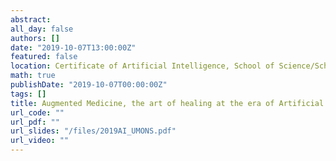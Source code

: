 ```yaml
---
abstract: 
all_day: false
authors: []
date: "2019-10-07T13:00:00Z"
featured: false
location: Certificate of Artificial Intelligence, School of Science/School of Engineering, University of Mons, Belgium
math: true
publishDate: "2019-10-07T00:00:00Z"
tags: []
title: Augmented Medicine, the art of healing at the era of Artificial Intelligence
url_code: ""
url_pdf: ""
url_slides: "/files/2019AI_UMONS.pdf"
url_video: ""
---
```


